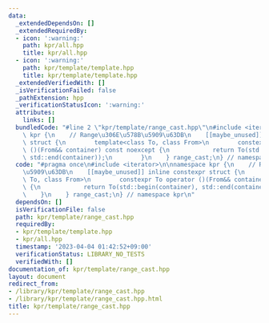 ```yaml
---
data:
  _extendedDependsOn: []
  _extendedRequiredBy:
  - icon: ':warning:'
    path: kpr/all.hpp
    title: kpr/all.hpp
  - icon: ':warning:'
    path: kpr/template/template.hpp
    title: kpr/template/template.hpp
  _extendedVerifiedWith: []
  _isVerificationFailed: false
  _pathExtension: hpp
  _verificationStatusIcon: ':warning:'
  attributes:
    links: []
  bundledCode: "#line 2 \"kpr/template/range_cast.hpp\"\n#include <iterator>\n\nnamespace\
    \ kpr {\n    // Range\u306E\u578B\u5909\u63DB\n    [[maybe_unused]] inline constexpr\
    \ struct {\n        template<class To, class From>\n        constexpr To operator\
    \ ()(From&& container) const noexcept {\n            return To(std::begin(container),\
    \ std::end(container));\n        }\n    } range_cast;\n} // namespace kpr\n"
  code: "#pragma once\n#include <iterator>\n\nnamespace kpr {\n    // Range\u306E\u578B\
    \u5909\u63DB\n    [[maybe_unused]] inline constexpr struct {\n        template<class\
    \ To, class From>\n        constexpr To operator ()(From&& container) const noexcept\
    \ {\n            return To(std::begin(container), std::end(container));\n    \
    \    }\n    } range_cast;\n} // namespace kpr\n"
  dependsOn: []
  isVerificationFile: false
  path: kpr/template/range_cast.hpp
  requiredBy:
  - kpr/template/template.hpp
  - kpr/all.hpp
  timestamp: '2023-04-04 01:42:52+09:00'
  verificationStatus: LIBRARY_NO_TESTS
  verifiedWith: []
documentation_of: kpr/template/range_cast.hpp
layout: document
redirect_from:
- /library/kpr/template/range_cast.hpp
- /library/kpr/template/range_cast.hpp.html
title: kpr/template/range_cast.hpp
---
```

